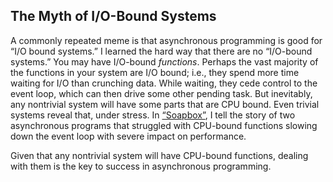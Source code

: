 ## The Myth of I/O-Bound Systems

A commonly repeated meme is that asynchronous programming is good for “I/O bound systems.” I learned the hard way that there are no “I/O-bound systems.” You may have I/O-bound _functions_. Perhaps the vast majority of the functions in your system are I/O bound; i.e., they spend more time waiting for I/O than crunching data. While waiting, they cede control to the event loop, which can then drive some other pending task. But inevitably, any nontrivial system will have some parts that are CPU bound. Even trivial systems reveal that, under stress. In [“Soapbox”](#async_soapbox), I tell the story of two asynchronous programs that struggled with CPU-bound functions slowing down the event loop with severe impact on performance.

Given that any nontrivial system will have CPU-bound functions, dealing with them is the key to success in asynchronous programming.